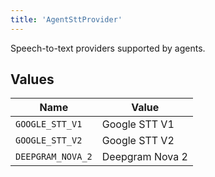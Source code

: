 ```yaml
---
title: 'AgentSttProvider'
---
```


Speech-to-text providers supported by agents.


## Values

| Name              | Value             |
| ----------------- | ----------------- |
| `GOOGLE_STT_V1`   | Google STT V1     |
| `GOOGLE_STT_V2`   | Google STT V2     |
| `DEEPGRAM_NOVA_2` | Deepgram Nova 2   |